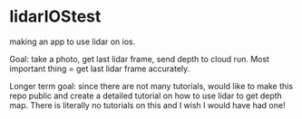 # lidarIOStest
making an app to use lidar on ios. 

Goal: take a photo, get last lidar frame, send depth to cloud run. Most important thing = get last lidar frame accurately.

Longer term goal: since there are not many tutorials, would like to make this repo public and create a detailed tutorial on how to use lidar to get depth map. There is literally no tutorials on this and I wish I would have had one!
